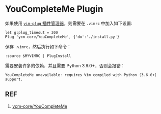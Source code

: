 # YouCompleteMe Plugin

如果使用 [`vim-plug` 插件管理器](./vim-plug.md)，则需要在 `.vimrc` 中加入如下设置:

```
let g:plug_timeout = 300
Plug 'ycm-core/YouCompleteMe', {'do':'./install.py'}
```

保存 `.vimrc`，然后执行如下命令：

```
:source $MYVIMRC | PlugInstall
```

需要安装许多的依赖，并且需要 Python 3.6.0+，否则会报错：

```
YouCompleteMe unavailable: requires Vim compiled with Python (3.6.0+) support.
```

## REF

1. [ycm-core/YouCompleteMe](https://github.com/ycm-core/YouCompleteMe)
